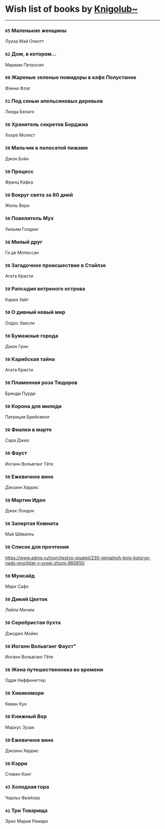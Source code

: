 # Wish list of books by [Knigolub~](https://plus.google.com/u/0/111878597279669641685/)
---

### `65` Маленькие женщины
Луиза Мэй Олкотт

### `62` Дом, в котором...
Мариам Петросян

### `60` Жареные зеленые помидоры в кафе Полустанок
Фэнни Флэг

### `51` Под сенью апельсиновых деревьев
Линда Белаго

### `50` Хранитель секретов Борджиа
Хохре Молист

### `50` Мальчик в полосатой пижаме
Джон Бойн

### `50` Процесс
Франц Кафка

### `50` Вокруг света за 80 дней
Жюль Верн

### `50` Повелитель Мух
Уильям Голдинг

### `50` Милый друг
Ги де Мопассан

### `50` Загадочное происшествие в Стайлзе
Агата Кристи

### `50` Рапсодия ветреного острова
Карен Уайт

### `50` О дивный новый мир
Олдос Хаксли

### `50` Бумажные города
Джон Грин

### `50` Карибская тайна
Агата Кристи

### `50` Пламенная роза Тюдоров
Бренди Пурди

### `50` Корона для миледи
Патриция Брейсвелл

### `50` Фиалки в марте
Сара Джио

### `50` Фауст
Иоганн Вольвганг Гёте

### `50` Ежевичное вино
Джоанн Харрис

### `50` Мартин Иден
Джек Лондон

### `50` Запертая Комната
Май Шёвалль

### `50` Список для прочтения
https://www.adme.ru/tvorchestvo-pisateli/230-genialnyh-knig-kotorye-nado-prochitat-v-svoej-zhizni-860810/

### `50` Мунсайд
Марк Сафо

### `50` Дикий Цветок
Лейла Мичем

### `50` Серебристая бухта
Джоджо Мойес

### `50` Иоганн Вольвганг Фауст"
Иоганн Вольвганг Гёте

### `50` Жена путешественника во времени
Одри Ниффенеггер

### `50` Хикикомори
Кевин Кун

### `50` Книжный Вор
Маркус Зузак

### `50` Ежевичное вино
Джоанн Харрис

### `50` Кэрри
Стивен Кинг

### `43` Холодная гора
Чарльз Фрейзер

### `41` Три Товарища
Эрих Мария Ремарк

